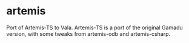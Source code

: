 # artemis



Port of Artemis-TS to Vala. Artemis-TS is a port of the original Gamadu version, with some tweaks from artemis-odb and artemis-csharp.

